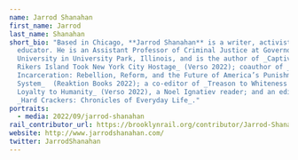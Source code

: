 ```yaml
---
name: Jarrod Shanahan
first_name: Jarrod
last_name: Shanahan
short_bio: "Based in Chicago, **Jarrod Shanahan** is a writer, activist, and
  educator. He is an Assistant Professor of Criminal Justice at Governors State
  University in University Park, Illinois, and is the author of _Captives: How
  Rikers Island Took New York City Hostage_ (Verso 2022); coauthor of _States of
  Incarceration: Rebellion, Reform, and the Future of America’s Punishment
  System_  (Reaktion Books 2022); a co-editor of _Treason to Whiteness Is
  Loyalty to Humanity_ (Verso 2022), a Noel Ignatiev reader; and an editor of
  _Hard Crackers: Chronicles of Everyday Life_."
portraits:
  - media: 2022/09/jarrod-shanahan
rail_contributor_url: https://brooklynrail.org/contributor/Jarrod-Shanahan
website: http://www.jarrodshanahan.com/
twitter: JarrodShanahan
---
```

